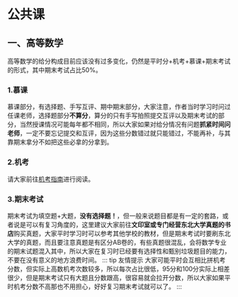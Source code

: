 # 公共课
## 一、高等数学
高等数学的给分构成目前应该没有过多变化，仍然是平时分+机考+慕课+期末考试的形式，其中期末考试占比50%。
### 1.慕课
慕课部分，有选择题、手写互评、期中期末部分，大家注意，作者当时学习时问过任课老师，选择题部分**不算分**，算分的只有手写拍照提交互评以及期末考试的部分，当然授课情况可能每年都不相同，所以大家如果对给分情况有问题**抓紧时间问老师**，一定不要忘记提交和互评，因为这些分数错过就只能错过，不能再补，与其靠期末拿分不如把这些必拿的分拿到。
### 2.机考
请大家前往[机考指南](/learning/jikao)进行阅读。
### 3.期末考试
期末考试为填空题+大题，**没有选择题！**，但一般来说题目都是有一定的套路，或者说是可以有复习角度的，这里建议大家前往**文印室或专门经营东北大学真题的书店**购买真题，大家平时学习时可以参考其他学校的教材，但是期末考试时要刷东北大学的真题，而且要注意真题是有区分AB卷的，有些真题很混乱，会将数学专业的期末试题混入其中，所以大家在复习时已经要有选择性和甄别垃圾题目的能力，不要在没有意义的地方浪费时间。
::: tip 友情提示
大家可能平时会互相比拼机考分数，但实际上高数机考次数较多，所以每次占比很低，95分和100分实际上相差很少，但是期末考试只有大题且分数跟高，很容易就会拉开分数，所以大家如果平时机考分数不高那也不用担心，好好复习期末考试就可以了。
:::
